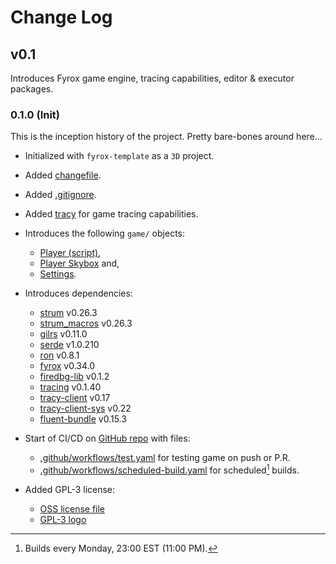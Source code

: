 
# Change Log


## v0.1
Introduces Fyrox game engine, tracing capabilities, editor & executor packages.

### 0.1.0 (Init)
This is the inception history of the project. Pretty bare-bones around here...

- Initialized with `fyrox-template` as a `3D` project.
- Added [changefile](./CHANGES.md).
- Added [.gitignore](./.gitignore).
- Added [tracy](./game/src/tracy.rs) for game tracing capabilities.

- Introduces the following `game/` objects:
    - [Player (script)](./game/src/player/mod.rs),
    - [Player Skybox](./game/src/player/skybox.rs) and,
    - [Settings](./game/src/settings.rs). 

- Introduces dependencies:
    - [strum](https://crates.io/crates/strum) v0.26.3
    - [strum_macros](https://crates.io/crates/strum_macros) v0.26.3
    - [gilrs](https://crates.io/crates/gilrs) v0.11.0
    - [serde](https://crates.io/crates/serde) v1.0.210
    - [ron](https://crates.io/crates/ron) v0.8.1
    - [fyrox](https://crates.io/crates/fyrox) v0.34.0
    - [firedbg-lib](https://crates.io/crates/firedbg-lib) v0.1.2
    - [tracing](https://crates.io/crates/tracing) v0.1.40
    - [tracy-client](https://crates.io/crates/tracy-client) v0.17
    - [tracy-client-sys](https://crates.io/crates/tracy-client-sys) v0.22
    - [fluent-bundle](https://crates.io/crates/fluent-bundle) v0.15.3

- Start of CI/CD on [GitHub repo](https://github.com/lilyanavalley/exa) with files:
    - [.github/workflows/test.yaml](./.github/workflows/test.yaml) for testing game on push or P.R.
    - [.github/workflows/scheduled-build.yaml](./.github/workflows/scheduled-build.yaml) for scheduled[^1] builds.

- Added GPL-3 license:
    - [OSS license file](./COPYING.md)
    - [GPL-3 logo](./data/ui/gplv3-with-text-136x68.png)
    

[^1]: Builds every Monday, 23:00 EST (11:00 PM).
